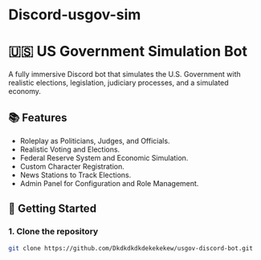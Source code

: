 # Discord-usgov-sim
# 🇺🇸 US Government Simulation Bot

A fully immersive Discord bot that simulates the U.S. Government with realistic elections, legislation, judiciary processes, and a simulated economy.

## 📚 Features
- Roleplay as Politicians, Judges, and Officials.
- Realistic Voting and Elections.
- Federal Reserve System and Economic Simulation.
- Custom Character Registration.
- News Stations to Track Elections.
- Admin Panel for Configuration and Role Management.

## 🚀 Getting Started
### 1. Clone the repository
```bash
git clone https://github.com/Dkdkdkdkdekekekew/usgov-discord-bot.git
